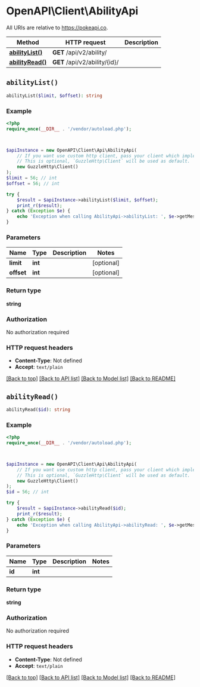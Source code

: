 # OpenAPI\Client\AbilityApi

All URIs are relative to https://pokeapi.co.

Method | HTTP request | Description
------------- | ------------- | -------------
[**abilityList()**](AbilityApi.md#abilityList) | **GET** /api/v2/ability/ | 
[**abilityRead()**](AbilityApi.md#abilityRead) | **GET** /api/v2/ability/{id}/ | 


## `abilityList()`

```php
abilityList($limit, $offset): string
```



### Example

```php
<?php
require_once(__DIR__ . '/vendor/autoload.php');



$apiInstance = new OpenAPI\Client\Api\AbilityApi(
    // If you want use custom http client, pass your client which implements `GuzzleHttp\ClientInterface`.
    // This is optional, `GuzzleHttp\Client` will be used as default.
    new GuzzleHttp\Client()
);
$limit = 56; // int
$offset = 56; // int

try {
    $result = $apiInstance->abilityList($limit, $offset);
    print_r($result);
} catch (Exception $e) {
    echo 'Exception when calling AbilityApi->abilityList: ', $e->getMessage(), PHP_EOL;
}
```

### Parameters

Name | Type | Description  | Notes
------------- | ------------- | ------------- | -------------
 **limit** | **int**|  | [optional]
 **offset** | **int**|  | [optional]

### Return type

**string**

### Authorization

No authorization required

### HTTP request headers

- **Content-Type**: Not defined
- **Accept**: `text/plain`

[[Back to top]](#) [[Back to API list]](../../README.md#endpoints)
[[Back to Model list]](../../README.md#models)
[[Back to README]](../../README.md)

## `abilityRead()`

```php
abilityRead($id): string
```



### Example

```php
<?php
require_once(__DIR__ . '/vendor/autoload.php');



$apiInstance = new OpenAPI\Client\Api\AbilityApi(
    // If you want use custom http client, pass your client which implements `GuzzleHttp\ClientInterface`.
    // This is optional, `GuzzleHttp\Client` will be used as default.
    new GuzzleHttp\Client()
);
$id = 56; // int

try {
    $result = $apiInstance->abilityRead($id);
    print_r($result);
} catch (Exception $e) {
    echo 'Exception when calling AbilityApi->abilityRead: ', $e->getMessage(), PHP_EOL;
}
```

### Parameters

Name | Type | Description  | Notes
------------- | ------------- | ------------- | -------------
 **id** | **int**|  |

### Return type

**string**

### Authorization

No authorization required

### HTTP request headers

- **Content-Type**: Not defined
- **Accept**: `text/plain`

[[Back to top]](#) [[Back to API list]](../../README.md#endpoints)
[[Back to Model list]](../../README.md#models)
[[Back to README]](../../README.md)
